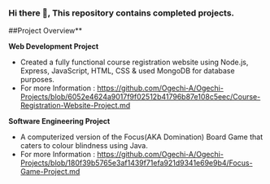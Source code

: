 ### Hi there 👋, This repository contains completed projects.

##Project Overview**

**Web Development Project**
* Created a fully functional course registration website using Node.js, Express, JavaScript, HTML, CSS & used MongoDB for database purposes.
* For more Information : https://github.com/Ogechi-A/Ogechi-Projects/blob/6052e4624a9017f9f02512b41796b87e108c5eec/Course-Registration-Website-Project.md

**Software Engineering Project**
* A computerized version of the Focus(AKA Domination) Board Game that caters to colour blindness using Java.
* For more Information : https://github.com/Ogechi-A/Ogechi-Projects/blob/180f39b5765e3af1439f71efa921d9341e69e9b4/Focus-Game-Project.md

<!--
**Ogechi-A/Ogechi-A** is a ✨ _special_ ✨ repository because its `README.md` (this file) appears on your GitHub profile.

Here are some ideas to get you started:

- 🔭 I’m currently working on ...
- 🌱 I’m currently learning ...
- 👯 I’m looking to collaborate on ...
- 🤔 I’m looking for help with ...
- 💬 Ask me about ...
- 📫 How to reach me: ...
- 😄 Pronouns: ...
- ⚡ Fun fact: ...
-->

